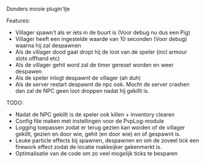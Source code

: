 Donders mooie plugin'tje

Features:
- Villager spawn't als er iets in de buurt is (Voor debug nu dus een Pig)
- Villager heeft een ingestelde waarde van 10 seconden (Voor debug) waarna hij zal despawnen
- Als de villager dood gaat dropt hij de loot van de speler (incl armour slots offhand etc) 
- Als de villager gehit word zal de timer gereset worden en weer despawen
- Als de speler inlogt despawnt de villager (ah duh)
- Als de server restart despawnt de npc ook. Mocht de server crashen dan zal de NPC geen loot droppen nadat hij gekillt is.

TODO: 
- Nadat de NPC gekillt is de speler ook killen + inventory clearen
- Config file maken met instellingen voor de PvpLog-module
- Logging toepassen zodat er terug gezien kan worden of de villager gekillt, gezien en door wie, gehit (en door wie) en of gespawnt is.
- Leuke particle effects bij spawnen, despawnen en om de zoveel tick een firework effect zodat de locatie makkeijker gekenmerkt is.
- Optimalisatie van de code om zo veel mogelijk ticks te besparen
